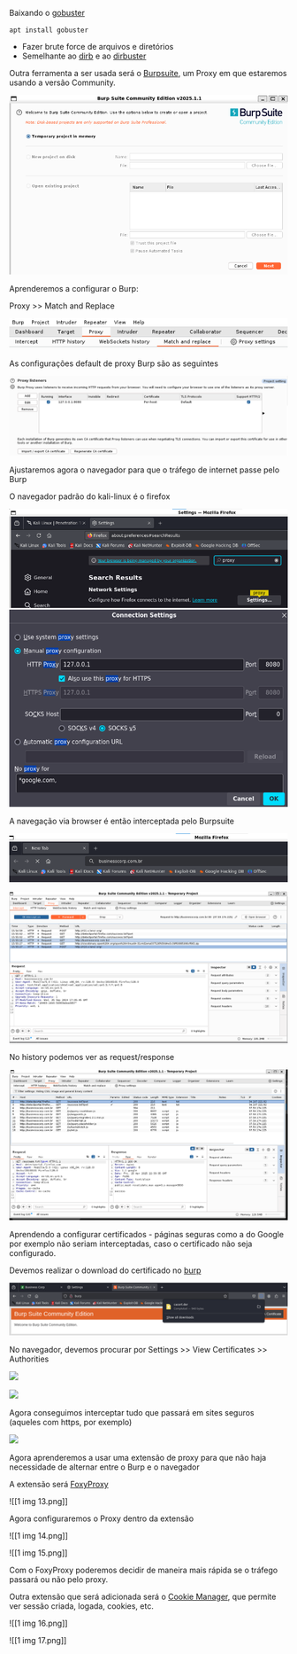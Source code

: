 Baixando o [gobuster](https://www.kali.org/tools/gobuster/)
```
apt install gobuster
```
- Fazer brute force de arquivos e diretórios
- Semelhante ao [dirb](https://www.kali.org/tools/dirb/) e ao [dirbuster](https://www.kali.org/tools/dirbuster/)

Outra ferramenta a ser usada será o [Burpsuite](https://www.kali.org/tools/burpsuite/), um Proxy em que estaremos usando a versão Community.

![](https://github.com/MrCat2357/web-hacking/blob/1bc5364b6da42874a75405a6e3922b481ac55865/imagens/Pasted%20image%2020250422234053.png)

Aprenderemos a configurar o Burp:

Proxy >> Match and Replace

![](https://github.com/MrCat2357/web-hacking/blob/c67e2284b247b8daf6632ee05b8050b7428623e7/imagens/1%20img%202.png)

As configurações default de proxy Burp são as seguintes

![](https://github.com/MrCat2357/web-hacking/blob/c67e2284b247b8daf6632ee05b8050b7428623e7/imagens/1%20img%203.png)

Ajustaremos agora o navegador para que o tráfego de internet passe pelo Burp

O navegador padrão do kali-linux é o firefox

![](https://github.com/MrCat2357/web-hacking/blob/main/imagens/1%20img%204.png)
![](https://github.com/MrCat2357/web-hacking/blob/main/imagens/1%20img%205.png)

A navegação via browser é então interceptada pelo Burpsuite

![](https://github.com/MrCat2357/web-hacking/blob/main/imagens/1%20img%207.png)


![](https://github.com/MrCat2357/web-hacking/blob/main/imagens/1%20img%206.png)

No history podemos ver as request/response

![](https://github.com/MrCat2357/web-hacking/blob/main/imagens/1%20img%208.png)

Aprendendo a configurar certificados - páginas seguras como a do Google por exemplo não seriam interceptadas, caso o certificado não seja configurado.

Devemos realizar o download do certificado no [burp](http://burp)  

![](https://github.com/MrCat2357/web-hacking/blob/main/imagens/1%20img%209.png)

No navegador, devemos procurar por Settings >> View Certificates >> Authorities

![](https://github.com/MrCat2357/web-hacking/blob/main/imagens/1%20img%210.png)

![](https://github.com/MrCat2357/web-hacking/blob/main/imagens/1%20img%211.png)

Agora conseguimos interceptar tudo que passará em sites seguros (aqueles com https, por exemplo)

![](https://github.com/MrCat2357/web-hacking/blob/main/imagens/1%20img%212.png)

Agora aprenderemos a usar uma extensão de proxy para que não haja necessidade de alternar entre o Burp e o navegador

A extensão será [FoxyProxy](https://microsoftedge.microsoft.com/addons/detail/foxyproxy/flcnoalcefgkhkinjkffipfdhglnpnem?hl=en-US)

![[1 img 13.png]]

Agora configuraremos o Proxy dentro da extensão

![[1 img 14.png]]

![[1 img 15.png]]

Com o FoxyProxy poderemos decidir de maneira mais rápida se o tráfego passará ou não pelo proxy.

Outra extensão que será adicionada será o [Cookie Manager](https://microsoftedge.microsoft.com/addons/detail/cookiemanager-cookie-ed/mmegchnodbbdfhhccbnnbalnedndcbil), que permite ver sessão criada, logada, cookies, etc.

![[1 img 16.png]]

![[1 img 17.png]]
